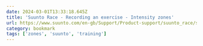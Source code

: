 ```yaml
---
date: 2024-03-01T13:33:18.645Z
title: 'Suunto Race - Recording an exercise - Intensity zones'
url: https://www.suunto.com/en-gb/Support/Product-support/suunto_race/suunto_race/recording-an-exercise/intensity-zones/
category: bookmark
tags: ['zones', 'suunto', 'training']
---
```

